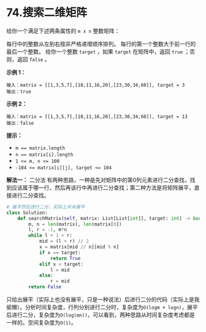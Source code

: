 # 74.搜索二维矩阵

给你一个满足下述两条属性的 `m x n` 整数矩阵：

每行中的整数从左到右按非严格递增顺序排列。
每行的第一个整数大于前一行的最后一个整数。
给你一个整数 `target` ，如果 `target` 在矩阵中，返回 `true` ；否则，返回 `false` 。

**示例 1：**

```
输入：matrix = [[1,3,5,7],[10,11,16,20],[23,30,34,60]], target = 3
输出：true
```

**示例 2：**

```
输入：matrix = [[1,3,5,7],[10,11,16,20],[23,30,34,60]], target = 13
输出：false
```

**提示：**

- `m == matrix.length`
- `n == matrix[i].length`
- `1 <= m, n <= 100`
- `-104 <= matrix[i][j], target <= 104`

**解法一：** 二分法
有两种思路，一种是先对矩阵中的第0列元素进行二分查找，找到应该属于哪一行，然后再该行中再进行二分查找；第二种方法是将矩阵展平，直接进行二分查找。

```python
# 展平然后进行二分，实际上并未展平
class Solution:
    def searchMatrix(self, matrix: List[List[int]], target: int) -> bool:
        m, n = len(matrix), len(matrix[0])
        l, r = -1, m*n
        while l + 1 < r:
            mid = (l + r) // 2
            x = matrix[mid // n][mid % n]
            if x == target:
                return True
            elif x < target:
                l = mid
            else:
                r = mid
        return False
```

只给出展平（实际上也没有展平，只是一种说法）后进行二分的代码（实际上是我偷懒）。分析时间复杂度，行列分别进行二分时，复杂度为`O(logm + logn)`，展平后进行二分，复杂度为`O(log(mn))`，可以看到，两种思路从时间复杂度考虑都是一样的。空间复杂度为`O(1)`。